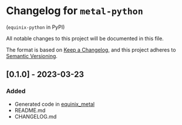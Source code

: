 # Changelog for `metal-python` 

(`equinix-python` in PyPI)

All notable changes to this project will be documented in this file.

The format is based on [Keep a Changelog](https://keepachangelog.com/en/1.0.0/), and this project adheres to [Semantic Versioning](https://semver.org/spec/v2.0.0.html).

## [0.1.0] - 2023-03-23

### Added

- Generated code in [equinix_metal](equinix_metal)
- README.md
- CHANGELOG.md
